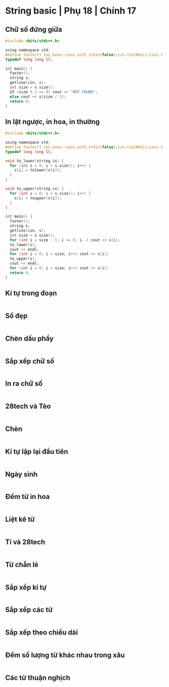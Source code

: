 # String basic | Phụ 18 | Chính 17

## Chữ số đứng giữa

```c
#include <bits/stdc++.h>

using namespace std;
#define faster() ios_base::sync_with_stdio(false);cin.tie(NULL);cout.tie(NULL)
typedef long long ll;

int main() {
  faster();
  string s;
  getline(cin, s);
  int size = s.size();
  if (size % 2 == 0) cout << "NOT FOUND";
  else cout << s[size / 2];
  return 0;
}
```

## In lật ngược, in hoa, in thường

```c
#include <bits/stdc++.h>

using namespace std;
#define faster() ios_base::sync_with_stdio(false);cin.tie(NULL);cout.tie(NULL)
typedef long long ll;

void to_lower(string &s) {
  for (int i = 0; i < s.size(); i++) {
    s[i] = tolower(s[i]);
  }
}

void to_upper(string &s) {
  for (int i = 0; i < s.size(); i++) {
    s[i] = toupper(s[i]);
  }
}

int main() {
  faster();
  string s;
  getline(cin, s);
  int size = s.size();
  for (int i = size - 1; i >= 0; i--) cout << s[i];
  to_lower(s);
  cout << endl;
  for (int i = 0; i < size; i++) cout << s[i];
  to_upper(s);
  cout << endl;
  for (int i = 0; i < size; i++) cout << s[i];
  return 0;
}
```

## Kí tự trong đoạn

```c

```

## Số đẹp

```c

```

## Chèn dấu phẩy

```c

```

## Sắp xếp chữ số

```c

```

## In ra chữ số

```c

```

## 28tech và Tèo

```c

```

## Chèn

```c

```

## Kí tự lặp lại đầu tiên

```c

```

## Ngày sinh

```c

```

## Đếm từ in hoa

```c

```

## Liệt kê từ

```c

```

## Tí và 28tech

```c

```

## Từ chẵn lẻ

```c

```

## Sắp xếp kí tự

```c

```

## Sắp xếp các từ

```c

```

## Sắp xếp theo chiều dài

```c

```

## Đếm số lượng từ khác nhau trong xâu

```c

```

## Các từ thuận nghịch

```c

```
